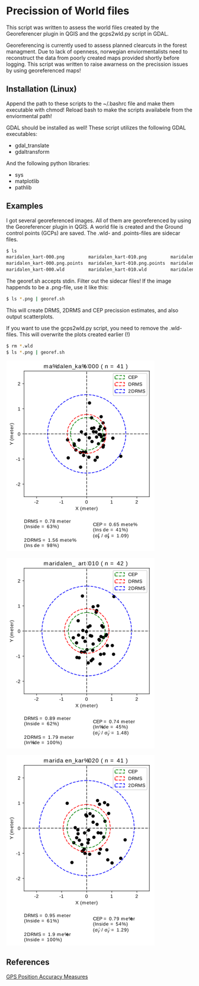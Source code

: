 Precission of World files
=========================

This script was written to assess the world files created by the Georeferencer plugin in QGIS and the gcps2wld.py script in GDAL.

Georeferencing is currently used to assess planned clearcuts in the forest managment.
Due to lack of openness, norwegian enviormentalists need to reconstruct the data from poorly created maps provided shortly before logging.
This script was written to raise awarness on the precission issues by using georeferenced maps!


## Installation (Linux)

Append the path to these scripts to the ~/.bashrc file and make them executable with chmod!
Reload bash to make the scripts availabele from the enviormental path!

GDAL should be installed as well!
These script utilizes the following GDAL executables:

* gdal_translate
* gdaltransform

And the following python libraries:

* sys
* matplotlib
* pathlib

## Examples

I got several georeferenced images.
All of them are georeferenced by using the Georeferencer plugin in QGIS.
A world file is created and the Ground control points (GCPs) are saved.
The .wld- and .points-files are sidecar files.


```bash
$ ls
maridalen_kart-000.png         maridalen_kart-010.png         maridalen_kart-020.png
maridalen_kart-000.png.points  maridalen_kart-010.png.points  maridalen_kart-020.png.points
maridalen_kart-000.wld         maridalen_kart-010.wld         maridalen_kart-020.wld
```

The georef.sh accepts stdin.
Filter out the sidecar files!
If the image happends to be a .png-file, use it like this:

```bash
$ ls *.png | georef.sh
```

This will create DRMS, 2DRMS and CEP precission estimates, and also output scatterplots.

If you want to use the gcps2wld.py script, you need to remove the .wld-files.
This will overwrite the plots created earlier (!)

```bash
$ rm *.wld
$ ls *.png | georef.sh
```

![alt text](https://github.com/ajaad/precise_georef/blob/master/img/maridalen_kart-000_qgiswld.png "maridalen_kart-000")

![alt text](https://github.com/ajaad/precise_georef/blob/master/img/maridalen_kart-010_qgiswld.png "maridalen_kart-010")

![alt text](https://github.com/ajaad/precise_georef/blob/master/img/maridalen_kart-020_qgiswld.png "maridalen_kart-020")

## References

[GPS Position Accuracy Measures](https://www.novatel.com/assets/Documents/Bulletins/apn029.pdf)




